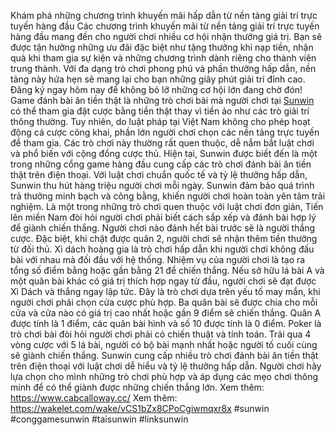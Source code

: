 Khám phá những chương trình khuyến mãi hấp dẫn từ nền tảng giải trí trực tuyến hàng đầu
Các chương trình khuyến mãi từ nền tảng giải trí trực tuyến hàng đầu mang đến cho người chơi nhiều cơ hội nhận thưởng giá trị. Bạn sẽ được tận hưởng những ưu đãi đặc biệt như tặng thưởng khi nạp tiền, nhận quà khi tham gia sự kiện và những chương trình dành riêng cho thành viên trung thành. Với đa dạng trò chơi phong phú và phần thưởng hấp dẫn, nền tảng này hứa hẹn sẽ mang lại cho bạn những giây phút giải trí đỉnh cao. Đăng ký ngay hôm nay để không bỏ lỡ những cơ hội lớn đang chờ đón!
Game đánh bài ăn tiền thật là những trò chơi bài mà người chơi tại [Sunwin](https://www.cabcalloway.cc/) có thể tham gia đặt cược bằng tiền thật thay vì tiền ảo như các trò giải trí thông thường. Tuy nhiên, do luật pháp tại Việt Nam không cho phép hoạt động cá cược công khai, phần lớn người chơi chọn các nền tảng trực tuyến để tham gia. Các trò chơi này thường rất quen thuộc, dễ nắm bắt luật chơi và phổ biến với cộng đồng cược thủ. Hiện tại, Sunwin được biết đến là một trong những cổng game hàng đầu cung cấp các trò chơi đánh bài ăn tiền thật trên điện thoại. Với luật chơi chuẩn quốc tế và tỷ lệ thưởng hấp dẫn, Sunwin thu hút hàng triệu người chơi mỗi ngày. Sunwin đảm bảo quá trình trả thưởng minh bạch và công bằng, khiến người chơi hoàn toàn yên tâm trải nghiệm.
Là một trong những trò chơi quen thuộc với luật chơi đơn giản, Tiến lên miền Nam đòi hỏi người chơi phải biết cách sắp xếp và đánh bài hợp lý để giành chiến thắng. Người chơi nào đánh hết bài trước sẽ là người thắng cược. Đặc biệt, khi chặt được quân 2, người chơi sẽ nhận thêm tiền thưởng từ đối thủ.
Xì dách hoàng gia là trò chơi hấp dẫn khi người chơi không đấu bài với nhau mà đối đầu với hệ thống. Nhiệm vụ của người chơi là tạo ra tổng số điểm bằng hoặc gần bằng 21 để chiến thắng. Nếu sở hữu lá bài A và một quân bài khác có giá trị thích hợp ngay từ đầu, người chơi sẽ đạt được Xì Dách và thắng ngay lập tức.
Đây là trò chơi dựa trên yếu tố may mắn, khi người chơi phải chọn cửa cược phù hợp. Ba quân bài sẽ được chia cho mỗi cửa và cửa nào có giá trị cao nhất hoặc gần 9 điểm sẽ chiến thắng. Quân A được tính là 1 điểm, các quân bài hình và số 10 được tính là 0 điểm.
Poker là trò chơi bài đòi hỏi người chơi phải có chiến thuật và tính toán. Trải qua 4 vòng cược với 5 lá bài, người có bộ bài mạnh nhất hoặc người tố cuối cùng sẽ giành chiến thắng.
Sunwin cung cấp nhiều trò chơi đánh bài ăn tiền thật trên điện thoại với luật chơi dễ hiểu và tỷ lệ thưởng hấp dẫn. Người chơi hãy lựa chọn cho mình những trò chơi phù hợp và áp dụng các mẹo chơi thông minh để có thể giành được những chiến thắng lớn.
Xem thêm: https://www.cabcalloway.cc/
Xem thêm: https://wakelet.com/wake/vCS1bZx8CPoCgiwmqxr8x
#sunwin #conggamesunwin #taisunwin #linksunwin
